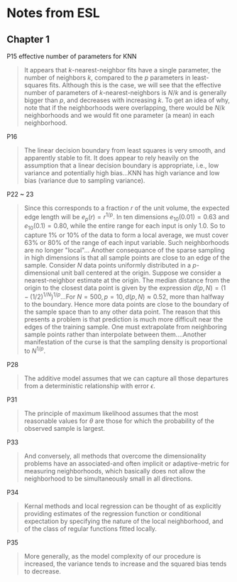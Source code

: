 # Notes from ESL
## Chapter 1
P15 effective number of parameters for KNN
> It appears that $k$-nearest-neighbor fits have a single parameter, the number of neighbors $k$, compared to the $p$ parameters in least-squares fits. Although this is the case, we will see that the effective number of parameters of $k$-nearest-neighbors is $N/k$ and is generally bigger than $p$, and decreases with increasing $k$. To get an idea of why, note that if the neighborhoods were overlapping, there would be $N/k$ neighborhoods and we would fit one parameter (a mean) in each neighborhood.

P16 
> The linear decision boundary from least squares is very smooth, and apparently stable to fit. It does appear to rely heavily on the assumption that a linear decision boundary is appropriate, i.e., low variance and potentially high bias...KNN has high variance and low bias (variance due to sampling variance).

P22 ~ 23 
> Since this corresponds to a fraction $r$ of the unit volume, the expected edge length will be $e_p(r)=r^{1/p}$. In ten dimensions $e_{10}(0.01)=0.63$ and $e_{10}(0.1)=0.80$, while the entire range for each input is only $1.0$. So to capture $1\%$ or $10\%$ of the data to form a local average, we must cover $63\%$ or $80\%$ of the range of each input variable. Such neighborhoods are no longer "local"... Another consequance of the sparse sampling in high dimensions is that all sample points are close to an edge of the sample. Consider $N$ data points uniformly distributed in a $p$-dimensional unit ball centered at the origin. Suppose we consider a nearest-neighbor estimate at the origin. The median distance from the origin to the closest data point is given by the expression $d(p, N)=(1 - (1/2)^{1/N})^{1/p}$...For $N=500,p=10,d(p,N)\approx 0.52$, more than halfway to the boundary. Hence more data points are close to the boundary of the sample space than to any other data point. The reason that this presents a problem is that prediction is much more difficult near the edges of the training sample. One must extrapolate from neighboring sample points rather than interpolate between them....Another manifestation of the curse is that the sampling density is proportional to $N^{1/p}$.

P28
> The additive model assumes that we can capture all those departures from a deterministic relationship with error $\epsilon$.

P31
> The principle of maximum likelihood assumes that the most reasonable values for $\theta$ are those for which the probability of the observed sample is largest.

P33
> And conversely, all methods that overcome the dimensionality problems have an associated-and often implicit or adaptive-metric for measuring neighborhoods, which basically does not allow the neighborhood to be simultaneously small in all directions.

P34 
> Kernal methods and local regression can be thought of as explicitly providing estimates of the regression function or conditional expectation by specifying the nature of the local neighborhood, and of the class of regular functions fitted locally.

P35
> More generally, as the model complexity of our procedure is increased, the variance tends to increase and the squared bias tends to decrease.